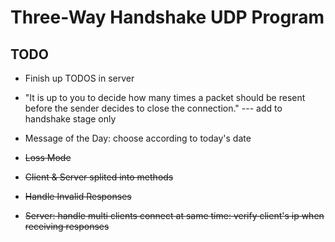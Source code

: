 # Three-Way Handshake UDP Program

## TODO
+ Finish up TODOS in server

+ "It is up to you to decide how many times a packet should be resent before the sender decides to close the connection." --- add to handshake stage only

+ Message of the Day: choose according to today's date

+ ~~Loss Mode~~

+ ~~Client & Server splited into methods~~

+ ~~Handle Invalid Responses~~

+ ~~Server: handle multi clients connect at same time: verify client's ip when receiving responses~~